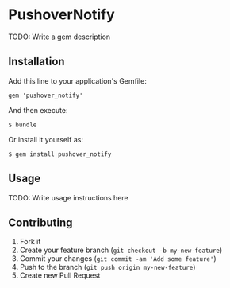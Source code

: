 # PushoverNotify

TODO: Write a gem description

## Installation

Add this line to your application's Gemfile:

    gem 'pushover_notify'

And then execute:

    $ bundle

Or install it yourself as:

    $ gem install pushover_notify

## Usage

TODO: Write usage instructions here

## Contributing

1. Fork it
2. Create your feature branch (`git checkout -b my-new-feature`)
3. Commit your changes (`git commit -am 'Add some feature'`)
4. Push to the branch (`git push origin my-new-feature`)
5. Create new Pull Request
